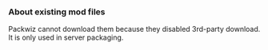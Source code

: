 ### About existing mod files
Packwiz cannot download them because they disabled 3rd-party download.  
It is only used in server packaging.